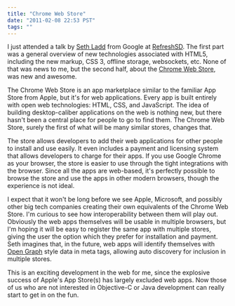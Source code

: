```yaml
---
title: "Chrome Web Store"
date: "2011-02-08 22:53 PST"
tags: ""
---
```

I just attended a talk by [Seth Ladd](http://sethladd.com/) from Google at [RefreshSD](http://refreshsd.org/). The first part was a general overview of new technologies associated with HTML5, including the new markup, CSS 3, offline storage, websockets, etc. None of that was news to me, but the second half, about the [Chrome Web Store](https://chrome.google.com/webstore), was new and awesome.

The Chrome Web Store is an app marketplace similar to the familiar App Store from Apple, but it's for web applications. Every app is built entirely with open web technologies: HTML, CSS, and JavaScript. The idea of building desktop-caliber applications on the web is nothing new, but there hasn't been a central place for people to go to find them. The Chrome Web Store, surely the first of what will be many similar stores, changes that.

The store allows developers to add their web applications for other people to install and use easily. It even includes a payment and licensing system that allows developers to charge for their apps. If you use Google Chrome as your browser, the store is easier to use through the tight integrations with the browser. Since all the apps are web-based, it's perfectly possible to browse the store and use the apps in other modern browsers, though the experience is not ideal.

I expect that it won't be long before we see Apple, Microsoft, and possibly other big tech companies creating their own equivalents of the Chrome Web Store. I'm curious to see how interoperability between them will play out. Obviously the web apps themselves will be usable in multiple browsers, but I'm hoping it will be easy to register the same app with multiple stores, giving the user the option which they prefer for installation and payment. Seth imagines that, in the future, web apps will identify themselves with [Open Graph](http://ogp.me/) style data in meta tags, allowing auto discovery for inclusion in multiple stores.

This is an exciting development in the web for me, since the explosive success of Apple's App Store(s) has largely excluded web apps. Now those of us who are not interested in Objective-C or Java development can really start to get in on the fun.
